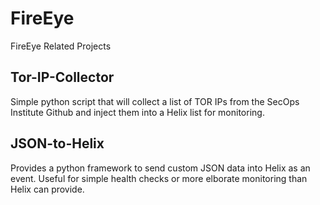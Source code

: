 # FireEye
FireEye Related Projects

## Tor-IP-Collector
Simple python script that will collect a list of TOR IPs from the SecOps Institute Github and inject them into a Helix list for monitoring. 

## JSON-to-Helix
Provides a python framework to send custom JSON data into Helix as an event. Useful for simple health checks or more elborate monitoring than Helix can provide.  
